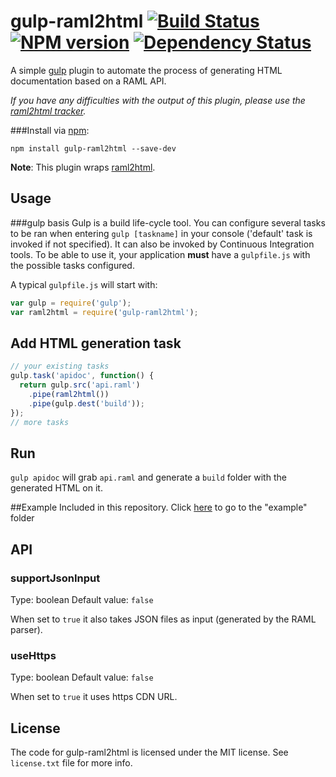 # gulp-raml2html [![Build Status](https://travis-ci.org/walling/gulp-raml2html.svg?branch=master)](https://travis-ci.org/walling/gulp-raml2html) [![NPM version](https://badge.fury.io/js/gulp-raml2html.png)](http://badge.fury.io/js/gulp-raml2html) [![Dependency Status](https://gemnasium.com/walling/gulp-raml2html.png)](https://gemnasium.com/walling/gulp-raml2html)

A simple [gulp](http://gulpjs.com/) plugin to automate the process of generating HTML documentation based on a RAML API.

*If you have any difficulties with the output of this plugin, please use the [raml2html tracker](https://github.com/kevinrenskers/raml2html/issues).*

###Install via [npm](https://npmjs.org/package/gulp-raml2html):

```
npm install gulp-raml2html --save-dev
```

**Note**: This plugin wraps [raml2html](https://github.com/kevinrenskers/raml2html).

## Usage

###gulp basis
Gulp is a build life-cycle tool. You can configure several tasks to be ran when entering `gulp [taskname]` in your console ('default' task is invoked if not specified). It can also be invoked by Continuous Integration tools.
To be able to use it, your application **must** have a `gulpfile.js` with the possible tasks configured.

A typical `gulpfile.js` will start with:

```js
var gulp = require('gulp');
var raml2html = require('gulp-raml2html');
```

## Add HTML generation task

```js
// your existing tasks
gulp.task('apidoc', function() {
  return gulp.src('api.raml')
    .pipe(raml2html())
    .pipe(gulp.dest('build'));
});
// more tasks
```

## Run

`gulp apidoc` will grab `api.raml` and generate a `build` folder with the generated HTML on it.


##Example
Included in this repository. Click [here](./example) to go to the "example" folder

## API

### supportJsonInput
Type: boolean
Default value: `false`

When set to `true` it also takes JSON files as input (generated by the RAML parser).

### useHttps
Type: boolean
Default value: `false`

When set to `true` it uses https CDN URL.

## License

The code for gulp-raml2html is licensed under the MIT license. See `license.txt` file for more info.
